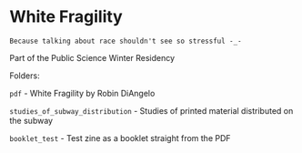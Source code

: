 # White Fragility

`Because talking about race shouldn't see so stressful -_-`

Part of the Public Science Winter Residency

Folders:

`pdf` - White Fragility by Robin DiAngelo

`studies_of_subway_distribution` - Studies of printed material distributed on the subway

`booklet_test` - Test zine as a booklet straight from the PDF
